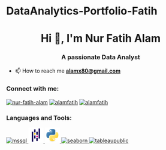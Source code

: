 # DataAnalytics-Portfolio-Fatih
<h1 align="center">Hi 👋, I'm Nur Fatih Alam</h1>
<h3 align="center">A passionate Data Analyst</h3>

- 📫 How to reach me **alamx80@gmail.com**

<h3 align="left">Connect with me:</h3>
<p align="left">
<a href="https://linkedin.com/in/nur-fatih-alam" target="blank"><img align="center" src="https://raw.githubusercontent.com/rahuldkjain/github-profile-readme-generator/master/src/images/icons/Social/linked-in-alt.svg" alt="nur-fatih-alam" height="30" width="40" /></a>
<a href="https://instagram.com/alamfatih" target="blank"><img align="center" src="https://raw.githubusercontent.com/rahuldkjain/github-profile-readme-generator/master/src/images/icons/Social/instagram.svg" alt="alamfatih" height="30" width="40" /></a>
<a href="https://public.tableau.com/app/profile/nur.fatih.alam" target="blank"><img align="center" src="https://www.valota.live/wp-content/uploads/2020/09/3_tableau-512.png" alt="alamfatih" height="30" width="40" /></a>
</p>

<h3 align="left">Languages and Tools:</h3>
<p align="left"> <a href="https://www.microsoft.com/en-us/sql-server" target="_blank" rel="noreferrer"> <img src="https://www.svgrepo.com/show/303229/microsoft-sql-server-logo.svg" alt="mssql" width="40" height="40"/> </a> <a href="https://pandas.pydata.org/" target="_blank" rel="noreferrer"> <img src="https://raw.githubusercontent.com/devicons/devicon/2ae2a900d2f041da66e950e4d48052658d850630/icons/pandas/pandas-original.svg" alt="pandas" width="40" height="40"/> </a> <a href="https://www.python.org" target="_blank" rel="noreferrer"> <img src="https://raw.githubusercontent.com/devicons/devicon/master/icons/python/python-original.svg" alt="python" width="40" height="40"/> </a> <a href="https://seaborn.pydata.org/" target="_blank" rel="noreferrer"> <img src="https://seaborn.pydata.org/_images/logo-mark-lightbg.svg" alt="seaborn" width="40" height="40"/> </a> <a href="https://public.tableau.com/" target="_blank" rel="noreferrer"> <img src="https://www.valota.live/wp-content/uploads/2020/09/3_tableau-512.png" alt="tableaupublic" width="40" height="40"/> </a> </p>
